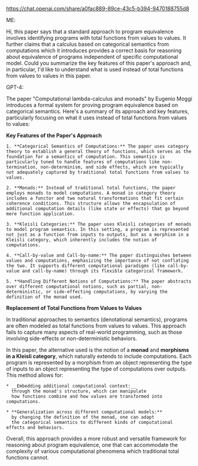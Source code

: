 https://chat.openai.com/share/a0fac889-89ce-43c5-b394-9470188755d8

ME:

Hi, this paper says that a standard approach to program equivalence involves identifying programs with total functions from values to values. It further claims that  a calculus based on categorical semantics from computations which it introduces provides a correct basis for reasoning about equivalence of programs independent of specific computational model. Could you summarize the key features of this paper's approach and, in particular, I'd like to understand what is used instead of total functions from values to values in this paper.

GPT-4:

The paper "Computational lambda-calculus and monads" by Eugenio Moggi introduces a formal system for proving program equivalence based on categorical semantics. Here's a summary of its approach and key features, particularly focusing on what it uses instead of total functions from values to values:

**Key Features of the Paper's Approach**

    1. **Categorical Semantics of Computations:** The paper uses category theory to establish a general theory of functions, which serves as the foundation for a semantics of computation. This semantics is particularly tuned to handle features of computations like non-termination, non-determinism, and side effects, which are typically not adequately captured by traditional total functions from values to values.

    2. **Monads:** Instead of traditional total functions, the paper employs monads to model computations. A monad in category theory includes a functor and two natural transformations that fit certain coherence conditions. This structure allows the encapsulation of additional computation details (like state or effects) that go beyond mere function application.

    3. **Kleisli Categories:** The paper uses Kleisli categories of monads to model program semantics. In this setting, a program is represented not just as a function from inputs to outputs, but as a morphism in a Kleisli category, which inherently includes the notion of computations.

    4. **Call-by-value and Call-by-name:** The paper distinguishes between values and computations, emphasizing the importance of not conflating the two. It supports different computational paradigms (like call-by-value and call-by-name) through its flexible categorical framework.

    5. **Handling Different Notions of Computations:** The paper abstracts over different computational notions, such as partial, non-deterministic, or side-effecting computations, by varying the definition of the monad used.

**Replacement of Total Functions from Values to Values**

In traditional approaches to semantics (denotational semantics), programs are often modeled as total functions from values to values. This approach fails to capture many aspects of real-world programming, such as those involving side-effects or non-deterministic behaviors.

In this paper, the alternative used is the notion of a **monad** and **morphisms in a Kleisli category**, which naturally extends to include computations. Each program is represented by a morphism from an object representing the type of inputs to an object representing the type of computations over outputs. This method allows for:

    * __Embedding additional computational context:__ 
      through the monad's structure, which can manipulate 
      how functions combine and how values are transformed into computations.

    * **Generalization across different computational models:** 
      by changing the definition of the monad, one can adapt 
      the categorical semantics to different kinds of computational effects and behaviors.

Overall, this approach provides a more robust and versatile framework for reasoning about program equivalence, one that can accommodate the complexity of various computational phenomena which traditional total functions cannot.
